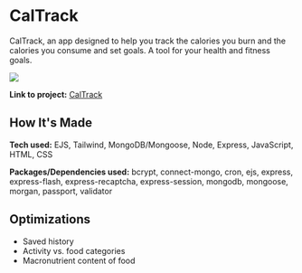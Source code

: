 # CalTrack
CalTrack, an app designed to help you track the calories you burn and the calories you consume and set goals. A tool for your health and fitness goals.

![](https://github.com/christopheroropeza/caltrack/blob/main/caltrack.gif)

**Link to project:** [CalTrack](https://cal-track.onrender.com/)

## How It's Made

**Tech used:** EJS, Tailwind, MongoDB/Mongoose, Node, Express, JavaScript, HTML, CSS

**Packages/Dependencies used:** bcrypt, connect-mongo, cron, ejs, express, express-flash, express-recaptcha, express-session, mongodb, mongoose, morgan, passport, validator

## Optimizations

- Saved history
- Activity vs. food categories
- Macronutrient content of food
